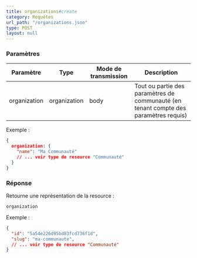 ```yaml
---
title: organizations#create
category: Requêtes
url_path: "/organizations.json"
type: POST
layout: null
---
```


### Paramètres

| Paramètre | **Type** | Mode de transmission | Description                |
| --------- | -------- | -------------------- | -------------------------- |
| organization        | organization   | body                | Tout ou partie des paramètres de communauté (en tenant compte des paramètres requis) |

Exemple :

```json
{
  organization: {
    "name": "Ma Communauté"
    // ... voir type de resource "Communauté"
  }
}
```


### Réponse

Retourne une représentation de la resource :

```
organization
```

Exemple :

```json
{
  "id": "5a54e226d95bd83fcd736f1d",
  "slug": "ma-communaute",
  // ... voir type de resource "Communauté"
}
```
